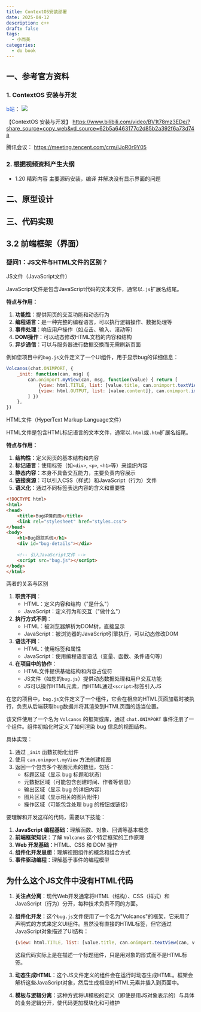 ```yaml
---
title: ContextOS安装部署
date: 2025-04-12
description: c++
draft: false
tags:
  - 小而美
categories:
  - do book
---
```


## 一、参考官方资料
### 1. ContextOS 安装与开发
<font color="#245bdb">b站</font>：
![](https://s2.loli.net/2025/08/02/4iK7YED8MvsbBpc.png)

【ContextOS 安装与开发】 https://www.bilibili.com/video/BV1t78mz3EDe/?share_source=copy_web&vd_source=62b5a6463177c2d85b2a392f6a73d74a

腾讯会议：
https://meeting.tencent.com/crm/lJoR0r9Y05

### 2. 根据视频资料产生大纲

- 1.20 精彩内容  主要源码安装，编译 并解决没有显示界面的问题


## 二、原型设计



## 三、代码实现



## 3.2 前端框架（界面）

 ### 疑问1：JS文件与HTML文件的区别？

 JS文件（JavaScript文件）

JavaScript文件是包含JavaScript代码的文本文件，通常以`.js`扩展名结尾。

**特点与作用：**

1. **功能性**：提供网页的交互功能和动态行为
2. **编程语言**：是一种完整的编程语言，可以执行逻辑操作、数据处理等
3. **事件处理**：响应用户操作（如点击、输入、滚动等）
4. **DOM操作**：可以动态修改HTML文档的内容和结构
5. **异步通信**：可以与服务器进行数据交换而无需刷新页面

例如您项目中的`bug.js`文件定义了一个UI组件，用于显示bug的详细信息：

```javascript
Volcanos(chat.ONIMPORT, {
	_init: function(can, msg) {
		can.onimport.myView(can, msg, function(value) { return [
			{view: html.TITLE, list: [value.title, can.onimport.textView(can, value, "bug_status")]}, can.onimport.metaView(can, value),
			{view: html.OUTPUT, list: [value.content]}, can.onimport.imagesView(can, value), can.onimport.titleAction(can, value),
		] })
	},
})
```

 HTML文件（HyperText Markup Language文件）

HTML文件是包含HTML标记语言的文本文件，通常以`.html`或`.htm`扩展名结尾。

**特点与作用：**

1. **结构性**：定义网页的基本结构和内容
2. **标记语言**：使用标签（如`<div>`, `<p>`, `<h1>`等）来组织内容
3. **静态内容**：本身不具备交互能力，主要负责内容展示
4. **链接资源**：可以引入CSS（样式）和JavaScript（行为）文件
5. **语义化**：通过不同标签表达内容的含义和重要性


```html
<!DOCTYPE html>
<html>
<head>
    <title>Bug详情页面</title>
    <link rel="stylesheet" href="styles.css">
</head>
<body>
    <h1>Bug跟踪系统</h1>
    <div id="bug-details"></div>
    
    <!-- 引入JavaScript文件 -->
    <script src="bug.js"></script>
</body>
</html>
```

 两者的关系与区别

1. **职责不同**：
    - HTML：定义内容和结构（"是什么"）
    - JavaScript：定义行为和交互（"做什么"）
2. **执行方式不同**：
    - HTML：被浏览器解析为DOM树，直接显示
    - JavaScript：被浏览器的JavaScript引擎执行，可以动态修改DOM
3. **语法不同**：
    - HTML：使用标签和属性
    - JavaScript：使用编程语言语法（变量、函数、条件语句等）
4. **在项目中的协作**：
    - HTML文件提供基础结构和内容占位符
    - JS文件（如您的`bug.js`）提供动态数据处理和用户交互功能
    - JS可以操作HTML元素，而HTML通过`<script>`标签引入JS

在您的项目中，`bug.js`文件定义了一个组件，它会在相应的HTML页面加载时被执行，负责从后端获取bug数据并将其渲染到HTML页面的适当位置。



该文件使用了一个名为 `Volcanos` 的框架或库，通过 `chat.ONIMPORT` 事件注册了一个组件。组件初始化时定义了如何渲染 bug 信息的视图结构。

具体实现：
1. 通过 `_init` 函数初始化组件
2. 使用 `can.onimport.myView` 方法创建视图
3. 返回一个包含多个视图元素的数组，包括：
    - 标题区域（显示 bug 标题和状态）
    - 元数据区域（可能包含创建时间、作者等信息）
    - 输出区域（显示 bug 的详细内容）
    - 图片区域（显示相关的图片附件）
    - 操作区域（可能包含处理 bug 的按钮或链接）


要理解和开发这样的代码，需要以下技能：
1. **JavaScript 编程基础**：理解函数、对象、回调等基本概念
2. **前端框架知识**：了解 `Volcanos` 这个特定框架的工作原理
3. **Web 开发基础**：HTML、CSS 和 DOM 操作
4. **组件化开发思想**：理解视图组件的概念和组合方式
5. **事件驱动编程**：理解基于事件的编程模型

## 为什么这个JS文件中没有HTML代码

1. **关注点分离**：现代Web开发通常将HTML（结构）、CSS（样式）和JavaScript（行为）分开，每种技术负责不同的方面。
2. **组件化开发**：这个`bug.js`文件使用了一个名为"Volcanos"的框架，它采用了声明式的方式来定义UI组件。虽然没有直接的HTML标签，但它通过JavaScript对象描述了UI结构：
    
    ```javascript
    {view: html.TITLE, list: [value.title, can.onimport.textView(can, value, "bug_status")]}
    ```
    这段代码实际上是在描述一个标题组件，只是用对象的形式而不是HTML标签。

3. **动态生成HTML**：这个JS文件定义的组件会在运行时动态生成HTML。框架会解析这些JavaScript对象，然后生成相应的HTML元素并插入到页面中。
4. **模板与逻辑分离**：这种方式将UI模板的定义（即使是用JS对象表示的）与具体的业务逻辑分开，使代码更加模块化和可维护